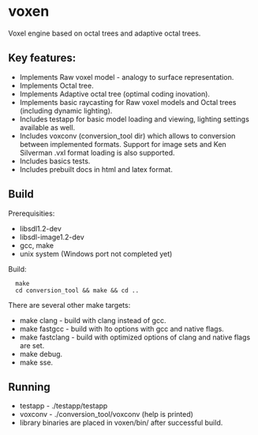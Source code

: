 # voxen
Voxel engine based on octal trees and adaptive octal trees.

## Key features:
* Implements Raw voxel model - analogy to surface representation.
* Implements Octal tree.
* Implements Adaptive octal tree (optimal coding inovation).
* Implements basic raycasting for Raw voxel models and Octal trees (including dynamic lighting).
* Includes testapp for basic model loading and viewing, lighting settings available as well.
* Includes voxconv (conversion_tool dir) which allows to conversion between implemented formats. Support for image sets and Ken Silverman .vxl format loading is also supported.
* Includes basics tests.
* Includes prebuilt docs in html and latex format.

## Build
Prerequisities:
* libsdl1.2-dev
* libsdl-image1.2-dev
* gcc, make
* unix system (Windows port not completed yet)

Build:
```
  make
  cd conversion_tool && make && cd ..
```

There are several other make targets:
* make clang - build with clang instead of gcc.
* make fastgcc - build with lto options with gcc and native flags.
* make fastclang - build with optimized options of clang and native flags are set.
* make debug.
* make sse.

## Running
* testapp - ./testapp/testapp
* voxconv - ./conversion_tool/voxconv (help is printed)
* library binaries are placed in voxen/bin/ after successful build.




